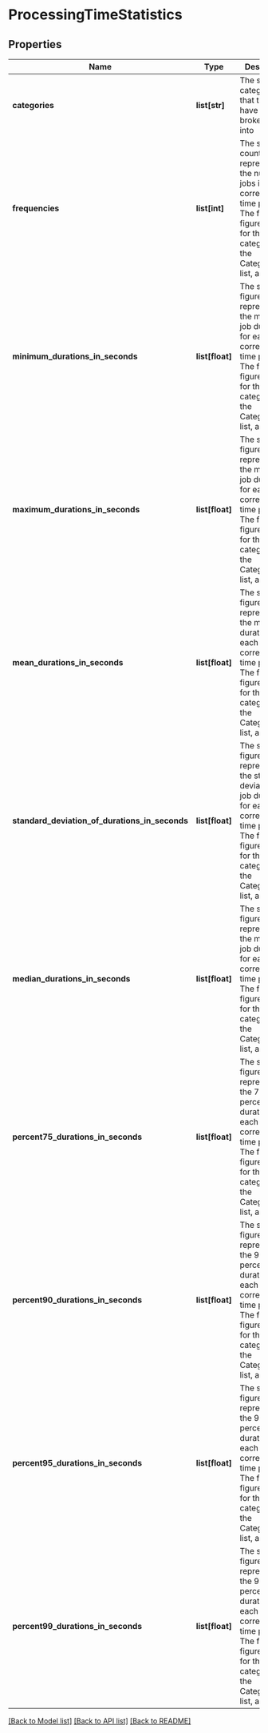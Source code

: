 # ProcessingTimeStatistics

## Properties
Name | Type | Description | Notes
------------ | ------------- | ------------- | -------------
**categories** | **list[str]** | The set of categories that the jobs have been broken down into | 
**frequencies** | **list[int]** | The set of counts representing the number of jobs in each corresponding time period.  The first figure is data for the first category in the Categories list, and so on. | 
**minimum_durations_in_seconds** | **list[float]** | The set of figures representing the minimum job duration for each corresponding time period.  The first figure is data for the first category in the Categories  list, and so on. | 
**maximum_durations_in_seconds** | **list[float]** | The set of figures representing the maximum job duration for each corresponding time period.  The first figure is data for the first category in the Categories  list, and so on. | 
**mean_durations_in_seconds** | **list[float]** | The set of figures representing the mean job duration for each corresponding time period.  The first figure is data for the first category in the Categories  list, and so on. | 
**standard_deviation_of_durations_in_seconds** | **list[float]** | The set of figures representing the standard deviation for job duration for each corresponding time period.  The first figure is data for the first category in the Categories  list, and so on. | 
**median_durations_in_seconds** | **list[float]** | The set of figures representing the median job duration for each corresponding time period.  The first figure is data for the first category in the Categories  list, and so on. | 
**percent75_durations_in_seconds** | **list[float]** | The set of figures representing the 75th percentile job duration for each corresponding time period.  The first figure is data for the first category in the Categories  list, and so on. | 
**percent90_durations_in_seconds** | **list[float]** | The set of figures representing the 90th percentile job duration for each corresponding time period.  The first figure is data for the first category in the Categories  list, and so on. | 
**percent95_durations_in_seconds** | **list[float]** | The set of figures representing the 95th percentile job duration for each corresponding time period.  The first figure is data for the first category in the Categories  list, and so on. | 
**percent99_durations_in_seconds** | **list[float]** | The set of figures representing the 99th percentile job duration for each corresponding time period.  The first figure is data for the first category in the Categories  list, and so on. | 

[[Back to Model list]](../README.md#documentation-for-models) [[Back to API list]](../README.md#documentation-for-api-endpoints) [[Back to README]](../README.md)


